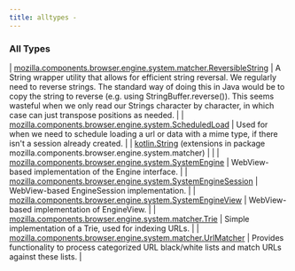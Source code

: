```yaml
---
title: alltypes - 
---
```


### All Types

| [mozilla.components.browser.engine.system.matcher.ReversibleString](../mozilla.components.browser.engine.system.matcher/-reversible-string/index.html) | A String wrapper utility that allows for efficient string reversal. We regularly need to reverse strings. The standard way of doing this in Java would be to copy the string to reverse (e.g. using StringBuffer.reverse()). This seems wasteful when we only read our Strings character by character, in which case can just transpose positions as needed. |
| [mozilla.components.browser.engine.system.ScheduledLoad](../mozilla.components.browser.engine.system/-scheduled-load/index.html) | Used for when we need to schedule loading a url or data with a mime type, if there isn't a session already created. |
| [kotlin.String](../mozilla.components.browser.engine.system.matcher/kotlin.-string/index.html) (extensions in package mozilla.components.browser.engine.system.matcher) |  |
| [mozilla.components.browser.engine.system.SystemEngine](../mozilla.components.browser.engine.system/-system-engine/index.html) | WebView-based implementation of the Engine interface. |
| [mozilla.components.browser.engine.system.SystemEngineSession](../mozilla.components.browser.engine.system/-system-engine-session/index.html) | WebView-based EngineSession implementation. |
| [mozilla.components.browser.engine.system.SystemEngineView](../mozilla.components.browser.engine.system/-system-engine-view/index.html) | WebView-based implementation of EngineView. |
| [mozilla.components.browser.engine.system.matcher.Trie](../mozilla.components.browser.engine.system.matcher/-trie/index.html) | Simple implementation of a Trie, used for indexing URLs. |
| [mozilla.components.browser.engine.system.matcher.UrlMatcher](../mozilla.components.browser.engine.system.matcher/-url-matcher/index.html) | Provides functionality to process categorized URL black/white lists and match URLs against these lists. |

